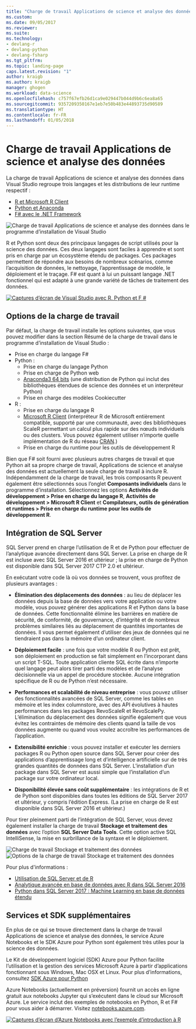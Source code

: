 ```yaml
---
title: "Charge de travail Applications de science et analyse des données dans Visual Studio | Microsoft Docs"
ms.custom: 
ms.date: 09/05/2017
ms.reviewer: 
ms.suite: 
ms.technology:
- devlang-r
- devlang-python
- devlang-fsharp
ms.tgt_pltfrm: 
ms.topic: landing-page
caps.latest.revision: "1"
author: kraigb
ms.author: kraigb
manager: ghogen
ms.workload: data-science
ms.openlocfilehash: c757f67efb26d1ca9e029447b044d9b6c6ea8a65
ms.sourcegitcommit: 9357209350167e1eb7e50b483e44893735d90589
ms.translationtype: HT
ms.contentlocale: fr-FR
ms.lasthandoff: 01/05/2018
---
```

# <a name="data-science-and-analytical-applications-workload"></a>Charge de travail Applications de science et analyse des données

La charge de travail Applications de science et analyse des données dans Visual Studio regroupe trois langages et les distributions de leur runtime respectif :

- [R et Microsoft R Client](../rtvs/index.md)
- [Python et Anaconda](../python/python-in-visual-studio.md)
- [F# avec le .NET Framework](/dotnet/fsharp/)

![Charge de travail Applications de science et analyse des données dans le programme d’installation de Visual Studio](media/data-science-workload.png)

R et Python sont deux des principaux langages de script utilisés pour la science des données. Ces deux langages sont faciles à apprendre et sont pris en charge par un écosystème étendu de packages. Ces packages permettent de répondre aux besoins de nombreux scénarios, comme l’acquisition de données, le nettoyage, l’apprentissage de modèle, le déploiement et le traçage. F# est quant à lui un puissant langage .NET fonctionnel qui est adapté à une grande variété de tâches de traitement des données.

<!--Note link on the image because this one is large -->
[![Captures d’écran de Visual Studio avec R, Python et F #](media/data-science-workload-screens.png)](media/data-science-workload-screens.png)

## <a name="workload-options"></a>Options de la charge de travail

Par défaut, la charge de travail installe les options suivantes, que vous pouvez modifier dans la section Résumé de la charge de travail dans le programme d’installation de Visual Studio :

- Prise en charge du langage F#
- Python :
  - Prise en charge du langage Python
  - Prise en charge de Python web
  - [Anaconda3 64 bits](https://www.continuum.io) (une distribution de Python qui inclut des bibliothèques étendues de science des données et un interpréteur Python)
  - Prise en charge des modèles Cookiecutter
- R :
  - Prise en charge du langage R
  - [Microsoft R Client](/machine-learning-server/r-client/what-is-microsoft-r-client) (interpréteur R de Microsoft entièrement compatible, supporté par une communauté, avec des bibliothèques ScaleR permettant un calcul plus rapide sur des nœuds individuels ou des clusters. Vous pouvez également utiliser n’importe quelle implémentation de R du réseau [CRAN](https://cran.r-project.org/).)
  - Prise en charge du runtime pour les outils de développement R

Bien que F# soit fourni avec plusieurs autres charges de travail et que Python ait sa propre charge de travail, Applications de science et analyse des données est actuellement la seule charge de travail à inclure R. Indépendamment de la charge de travail, les trois composants R peuvent également être sélectionnés sous l’onglet **Composants individuels** dans le programme d’installation. Sélectionnez les options **Activités de développement > Prise en charge du langage R**, **Activités de développement > Microsoft R Client** et **Compilateurs, outils de génération et runtimes > Prise en charge du runtime pour les outils de développement R**.

## <a name="sql-server-integration"></a>Intégration de SQL Server

SQL Server prend en charge l’utilisation de R et de Python pour effectuer de l’analytique avancée directement dans SQL Server. La prise en charge de R est incluse avec SQL Server 2016 et ultérieur ; la prise en charge de Python est disponible dans SQL Server 2017 CTP 2.0 et ultérieur.

En exécutant votre code là où vos données se trouvent, vous profitez de plusieurs avantages :

- **Élimination des déplacements des données** : au lieu de déplacer les données depuis la base de données vers votre application ou votre modèle, vous pouvez générer des applications R et Python dans la base de données. Cette fonctionnalité élimine les barrières en matière de sécurité, de conformité, de gouvernance, d’intégrité et de nombreux problèmes similaires liés au déplacement de quantités importantes de données. Il vous permet également d’utiliser des jeux de données qui ne tiendraient pas dans la mémoire d’un ordinateur client.

- **Déploiement facile** : une fois que votre modèle R ou Python est prêt, son déploiement en production se fait simplement en l’incorporant dans un script T-SQL. Toute application cliente SQL écrite dans n’importe quel langage peut alors tirer parti des modèles et de l’analyse décisionnelle via un appel de procédure stockée. Aucune intégration spécifique de R ou de Python n’est nécessaire.

- **Performances et scalabilité de niveau entreprise** : vous pouvez utiliser des fonctionnalités avancées de SQL Server, comme les tables en mémoire et les index columnstore, avec des API évolutives à hautes performances dans les packages RevoScaleR et RevoScalePy. L’élimination du déplacement des données signifie également que vous évitez les contraintes de mémoire des clients quand la taille de vos données augmente ou quand vous voulez accroître les performances de l’application.

- **Extensibilité enrichie** : vous pouvez installer et exécuter les derniers packages R ou Python open source dans SQL Server pour créer des applications d’apprentissage long et d’intelligence artificielle sur de très grandes quantités de données dans SQL Server. L’installation d’un package dans SQL Server est aussi simple que l’installation d’un package sur votre ordinateur local.

- **Disponibilité élevée sans coût supplémentaire** : les intégrations de R et de Python sont disponibles dans toutes les éditions de SQL Server 2017 et ultérieur, y compris l’édition Express. (La prise en charge de R est disponible dans SQL Server 2016 et ultérieur.)

Pour tirer pleinement parti de l’intégration de SQL Server, vous devez également installer la charge de travail **Stockage et traitement des données** avec l’option **SQL Server Data Tools**. Cette option active SQL IntelliSense, la mise en surbrillance de la syntaxe et le déploiement.

![Charge de travail Stockage et traitement des données](media/data-storage-workload.png) &nbsp;&nbsp; &nbsp;&nbsp; ![Options de la charge de travail Stockage et traitement des données](media/data-storage-workload-options.png)

Pour plus d'informations :

- [Utilisation de SQL Server et de R](../rtvs/sql-server.md)
- [Analytique avancée en base de données avec R dans SQL Server 2016](https://blogs.technet.microsoft.com/dataplatforminsider/2016/03/29/in-database-advanced-analytics-with-r-in-sql-server-2016/)
- [Python dans SQL Server 2017 : Machine Learning en base de données étendu](https://blogs.technet.microsoft.com/dataplatforminsider/2017/04/19/python-in-sql-server-2017-enhanced-in-database-machine-learning/)

## <a name="additional-services-and-sdks"></a>Services et SDK supplémentaires

En plus de ce qui se trouve directement dans la charge de travail Applications de science et analyse des données, le service Azure Notebooks et le SDK Azure pour Python sont également très utiles pour la science des données.

Le Kit de développement logiciel (SDK) Azure pour Python facilite l’utilisation et la gestion des services Microsoft Azure à partir d’applications fonctionnant sous Windows, Mac OSX et Linux. Pour plus d’informations, consultez [SDK Azure pour Python](../python/azure-sdk-for-python.md)

Azure Notebooks (actuellement en préversion) fournit un accès en ligne gratuit aux notebooks Jupyter qui s’exécutent dans le cloud sur Microsoft Azure. Le service inclut des exemples de notebooks en Python, R et F# pour vous aider à démarrer. Visitez [notebooks.azure.com](https://notebooks.azure.com/).

<!--Note link on the image because this one is large -->
[![Captures d’écran d’Azure Notebooks avec l’exemple d’introduction à R](media/data-science-workload-notebooks.png)](media/data-science-workload-notebooks.png)